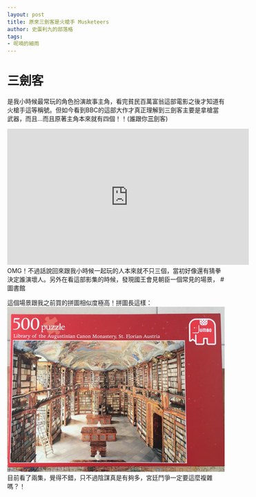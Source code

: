 ```yaml
---
layout: post
title: 原來三劍客是火槍手 Musketeers
author: 史蛋利九的部落格
tags:
- 呢喃的細雨
---
```

# 三劍客

是我小時候最常玩的角色扮演故事主角，看完貧民百萬富翁這部電影之後才知道有火槍手這等稱號。但如今看到BBC的這部大作才真正理解到三劍客主要是拿槍當武器，而且...而且原著主角本來就有四個！！(誰跟你**三**劍客)
<iframe width="560" height="315" src="https://www.youtube.com/embed/pmDWE8Jy9EE" frameborder="0" allow="accelerometer; autoplay; encrypted-media; gyroscope; picture-in-picture" allowfullscreen></iframe>
OMG！不過話說回來跟我小時候一起玩的人本來就不只三個，當初好像還有猜拳決定誰演壞人。另外在看這部影集的時候，發現國王會見朝臣一個常見的場景，
# 圖書館

這個場景跟我之前買的拼圖相似度極高！拼圖長這樣：
![library-of-augustinian](/img/in-post/library-of-augustinian.jpg)
目前看了兩集，覺得不錯，只不過陰謀真是有夠多，宮廷鬥爭一定要這麼複雜嗎？！

